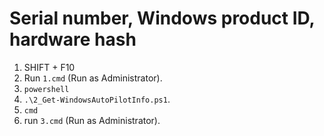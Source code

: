 # Serial number, Windows product ID, hardware hash

1. SHIFT + F10
3. Run `1.cmd` (Run as Administrator).
2. `powershell`
3. `.\2_Get-WindowsAutoPilotInfo.ps1`.
4. `cmd`
5. run `3.cmd` (Run as Administrator).
